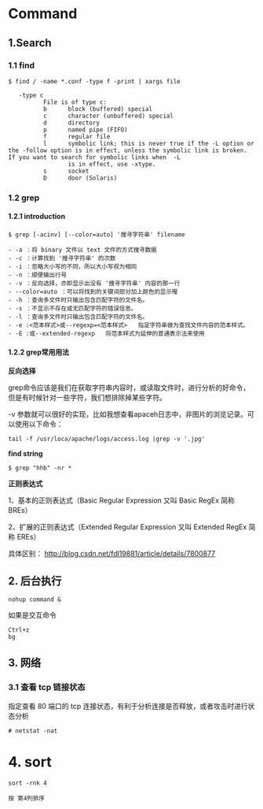 # Command
## 1.Search
### 1.1 find

	$ find / -name *.conf -type f -print | xargs file

       -type c
              File is of type c:
              b      block (buffered) special
              c      character (unbuffered) special
              d      directory
              p      named pipe (FIFO)
              f      regular file
              l      symbolic link; this is never true if the -L option or the -follow option is in effect, unless the symbolic link is broken.  If you want to search for symbolic links when  -L
                     is in effect, use -xtype.
              s      socket
              D      door (Solaris)


### 1.2 grep 
#### 1.2.1 introduction
	
	$ grep [-acinv] [--color=auto] '搜寻字符串' filename
	
	- -a ：将 binary 文件以 text 文件的方式搜寻数据
	- -c ：计算找到 '搜寻字符串' 的次数
	- -i ：忽略大小写的不同，所以大小写视为相同
	- -n ：顺便输出行号
	- -v ：反向选择，亦即显示出没有 '搜寻字符串' 内容的那一行
	- --color=auto ：可以将找到的关键词部分加上颜色的显示喔
	- -h ：查询多文件时只输出包含匹配字符的文件名。
	- -s ：不显示不存在或无匹配字符的错误信息。
	- -l ：查询多文件时只输出包含匹配字符的文件名。
	- -e :<范本样式>或--regexp=<范本样式>   指定字符串做为查找文件内容的范本样式。
	- -E :或--extended-regexp   将范本样式为延伸的普通表示法来使用

#### 1.2.2 grep常用用法 ##

**反向选择**

grep命令应该是我们在获取字符串内容时，或读取文件时，进行分析的好命令，但是有时候针对一些字符，我们想排除掉某些字符。

-v 参数就可以很好的实现，比如我想查看apaceh日志中，非图片的浏览记录。可以使用以下命令：

	tail -f /usr/loca/apache/logs/access.log |grep -v '.jpg'

**find string**

	$ grep "hhb" -nr *

**正则表达式**

1、基本的正则表达式（Basic Regular Expression 又叫 Basic RegEx  简称 BREs）

2、扩展的正则表达式（Extended Regular Expression 又叫 Extended RegEx 简称 EREs）

具体区别：
http://blog.csdn.net/fdl19881/article/details/7800877

## 2. 后台执行
	
	nohup command &

如果是交互命令

	Ctrl+z
	bg

## 3. 网络

### 3.1 查看 tcp 链接状态
指定查看 80 端口的 tcp 连接状态，有利于分析连接是否释放，或者攻击时进行状态分析

	# netstat -nat 


# 4. sort

	sort -rnk 4

	按 第4列排序